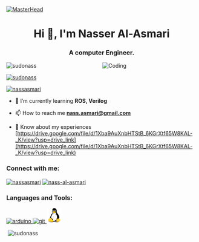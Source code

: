 [![MasterHead](https://media.giphy.com/headers/GitHub/w8ZJLtJbmuph.gif)](https://rishavchanda.io)

<h1 align="center">Hi 👋, I'm Nasser Al-Asmari</h1>
<h3 align="center">A computer Engineer.</h3>

<img align="right" alt="Coding" width="250" src="https://media.tenor.com/Nf4c78TXj4cAAAAd/wut-computer.gif">

<p align="left"> <img src="https://komarev.com/ghpvc/?username=sudonass&label=Profile%20views&color=0e75b6&style=flat" alt="sudonass" /> </p>

<p align="left"> <a href="https://github.com/ryo-ma/github-profile-trophy"><img src="https://github-profile-trophy.vercel.app/?username=sudonass" alt="sudonass" /></a> </p>

<p align="left"> <a href="https://twitter.com/nassasmari" target="blank"><img src="https://img.shields.io/twitter/follow/nassasmari?logo=twitter&style=for-the-badge" alt="nassasmari" /></a> </p>

- 🌱 I’m currently learning **ROS, Verilog**

- 📫 How to reach me **nass.asmari@gmail.com**

- 📄 Know about my experiences [https://drive.google.com/file/d/1Xba9AuXnbHTStB_6KGrXtf65W8KAL-_K/view?usp=drive_link](https://drive.google.com/file/d/1Xba9AuXnbHTStB_6KGrXtf65W8KAL-_K/view?usp=drive_link)

<h3 align="left">Connect with me:</h3>
<p align="left">
<a href="https://twitter.com/nassasmari" target="blank"><img align="center" src="https://raw.githubusercontent.com/rahuldkjain/github-profile-readme-generator/master/src/images/icons/Social/twitter.svg" alt="nassasmari" height="30" width="40" /></a>
<a href="https://linkedin.com/in/nass-al-asmari" target="blank"><img align="center" src="https://raw.githubusercontent.com/rahuldkjain/github-profile-readme-generator/master/src/images/icons/Social/linked-in-alt.svg" alt="nass-al-asmari" height="30" width="40" /></a>
</p>

<h3 align="left">Languages and Tools:</h3>
<p align="left"> <a href="https://www.arduino.cc/" target="_blank" rel="noreferrer"> <img src="https://cdn.worldvectorlogo.com/logos/arduino-1.svg" alt="arduino" width="40" height="40"/> </a> <a href="https://git-scm.com/" target="_blank" rel="noreferrer"> <img src="https://www.vectorlogo.zone/logos/git-scm/git-scm-icon.svg" alt="git" width="40" height="40"/> </a> <a href="https://www.linux.org/" target="_blank" rel="noreferrer"> <img src="https://raw.githubusercontent.com/devicons/devicon/master/icons/linux/linux-original.svg" alt="linux" width="40" height="40"/> </a> </p>

<p>&nbsp;<img align="center" src="https://github-readme-stats.vercel.app/api?username=sudonass&show_icons=true&locale=en" alt="sudonass" /></p>
